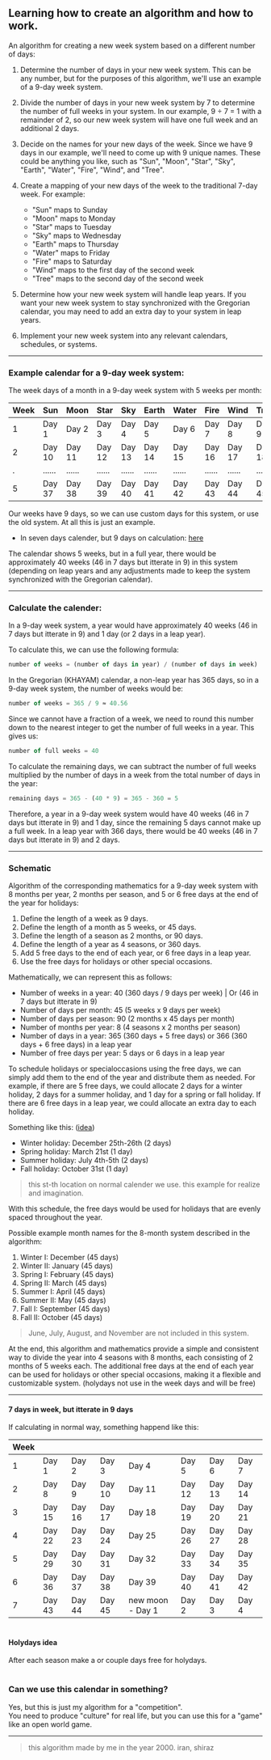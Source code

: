 ## Learning how to create an algorithm and how to work.

An algorithm for creating a new week system based on a different number of days:

1. Determine the number of days in your new week system. This can be any number, but for the purposes of this algorithm, we'll use an example of a 9-day week system.

2. Divide the number of days in your new week system by 7 to determine the number of full weeks in your system. In our example, 9 ÷ 7 = 1 with a remainder of 2, so our new week system will have one full week and an additional 2 days.

3. Decide on the names for your new days of the week. Since we have 9 days in our example, we'll need to come up with 9 unique names. These could be anything you like, such as "Sun", "Moon", "Star", "Sky", "Earth", "Water", "Fire", "Wind", and "Tree".

4. Create a mapping of your new days of the week to the traditional 7-day week. For example:

   - "Sun" maps to Sunday
   - "Moon" maps to Monday
   - "Star" maps to Tuesday
   - "Sky" maps to Wednesday
   - "Earth" maps to Thursday
   - "Water" maps to Friday
   - "Fire" maps to Saturday
   - "Wind" maps to the first day of the second week
   - "Tree" maps to the second day of the second week

5. Determine how your new week system will handle leap years. If you want your new week system to stay synchronized with the Gregorian calendar, you may need to add an extra day to your system in leap years.

6. Implement your new week system into any relevant calendars, schedules, or systems.

---

### Example calendar for a 9-day week system:

The week days of a month in a 9-day week system with 5 weeks per month:

| Week | Sun    | Moon   | Star    | Sky       | Earth    | Water  | Fire     | Wind     |  Tree    |
|------|--------|--------|---------|-----------|----------|--------|----------|----------|----------|
| 1    | Day 1  | Day 2  | Day 3   | Day 4     | Day 5    | Day 6  | Day 7    | Day 8    | Day 9    |
| 2    | Day 10 | Day 11 | Day 12  | Day 13    | Day 14   | Day 15 | Day 16   | Day 17   | Day 18   |
| .    | ...... | ...... | ......  | ......    | ......   | ...... | ......   | ......   | ......   |
| 5    | Day 37 | Day 38 | Day 39  | Day 40    | Day 41   | Day 42 | Day 43   | Day 44   | Day 45   |

Our weeks have 9 days, so we can use custom days for this system, or use the old system. At all this is just an example.
- In seven days calender, but 9 days on calculation: [here](https://github.com/mosi-arch/research/blob/main/Mathematics/08-new-calender-algorithm.md#7-days-in-week-but-itterate-in-9-days)

The calendar shows 5 weeks, but in a full year, there would be approximately 40 weeks (46 in 7 days but itterate in 9) in this system (depending on leap years and any adjustments made to keep the system synchronized with the Gregorian calendar).

---

### Calculate the calender:

In a 9-day week system, a year would have approximately 40 weeks (46 in 7 days but itterate in 9) and 1 day (or 2 days in a leap year). 

To calculate this, we can use the following formula:

```js
number of weeks = (number of days in year) / (number of days in week)
```

In the Gregorian (KHAYAM) calendar, a non-leap year has 365 days, so in a 9-day week system, the number of weeks would be:

```js
number of weeks = 365 / 9 ≈ 40.56
```

Since we cannot have a fraction of a week, we need to round this number down to the nearest integer to get the number of full weeks in a year. This gives us:

```js
number of full weeks = 40
```

To calculate the remaining days, we can subtract the number of full weeks multiplied by the number of days in a week from the total number of days in the year:

```js
remaining days = 365 - (40 * 9) = 365 - 360 = 5
```

Therefore, a year in a 9-day week system would have 40 weeks (46 in 7 days but itterate in 9) and 1 day, since the remaining 5 days cannot make up a full week. In a leap year with 366 days, there would be 40 weeks (46 in 7 days but itterate in 9) and 2 days.

---

### Schematic

Algorithm of the corresponding mathematics for a 9-day week system with 8 months per year, 2 months per season, and 5 or 6 free days at the end of the year for holidays:

1. Define the length of a week as 9 days.
2. Define the length of a month as 5 weeks, or 45 days.
3. Define the length of a season as 2 months, or 90 days.
4. Define the length of a year as 4 seasons, or 360 days.
5. Add 5 free days to the end of each year, or 6 free days in a leap year.
6. Use the free days for holidays or other special occasions.

Mathematically, we can represent this as follows:

- Number of weeks in a year: 	   40 (360 days / 9 days per week) |  Or (46 in 7 days but itterate in 9)
- Number of days per month: 	   45 (5 weeks x 9 days per week)
- Number of days per season: 	   90 (2 months x 45 days per month)
- Number of months per year: 	   8 (4 seasons x 2 months per season)
- Number of days in a year: 	   365 (360 days + 5 free days) or 366 (360 days + 6 free days) in a leap year
- Number of free days per year:  5 days or 6 days in a leap year

To schedule holidays or specialoccasions using the free days, we can simply add them to the end of the year and distribute them as needed. For example, if there are 5 free days, we could allocate 2 days for a winter holiday, 2 days for a summer holiday, and 1 day for a spring or fall holiday. If there are 6 free days in a leap year, we could allocate an extra day to each holiday.

Something like this: ([idea](https://github.com/mosi-arch/research/blob/main/Mathematics/08-new-calender-algorithm.md#holydays-idea))

- Winter holiday: 	December 25th-26th (2 days)
- Spring holiday: 	March 21st (1 day)
- Summer holiday: 	July 4th-5th (2 days)
- Fall holiday: 	   October 31st (1 day)
> this st-th location on normal calender we use. this example for realize and imagination.

With this schedule, the free days would be used for holidays that are evenly spaced throughout the year.

Possible example month names for the 8-month system described in the algorithm:

1. Winter I: 	December (45 days)
2. Winter II: 	January (45 days)
3. Spring I: 	February (45 days)
4. Spring II: 	March (45 days)
5. Summer I: 	April (45 days)
6. Summer II: 	May (45 days)
7. Fall I: 		September (45 days)
8. Fall II: 	October (45 days)

> June, July, August, and November are not included in this system.

At the end, this algorithm and mathematics provide a simple and consistent way to divide the year into 4 seasons with 8 months, each consisting of 2 months of 5 weeks each. The additional free days at the end of each year can be used for holidays or other special occasions, making it a flexible and customizable system. (holydays not use in the week days and will be free)

---

#### 7 days in week, but itterate in 9 days
If calculating in normal way, something happend like this:

| Week |     |    |     |        |     |   |      |
|------|--------|--------|---------|-----------|----------|--------|----------|
| 1    | Day 1  | Day 2  | Day 3   | Day 4     | Day 5    | Day 6  | Day 7    | 
| 2    | Day 8  | Day 9  | Day 10  | Day 11    | Day 12   | Day 13 | Day 14   | 
| 3    | Day 15 | Day 16 | Day 17  | Day 18    | Day 19   | Day 20 | Day 21   | 
| 4    | Day 22 | Day 23 | Day 24  | Day 25    | Day 26   | Day 27 | Day 28   | 
| 5    | Day 29 | Day 30 | Day 31  | Day 32    | Day 33   | Day 34 | Day 35   | 
| 6    | Day 36 | Day 37 | Day 38  | Day 39    | Day 40   | Day 41 | Day 42   | 
| 7    | Day 43 | Day 44 | Day 45  | new moon - Day 1    | Day 2   | Day 3 | Day 4   | 

#

#### Holydays idea
After each season make a or couple days free for holydays.

#

### Can we use this calendar in something?
Yes, but this is just my algorithm for a "competition".\
You need to produce "culture" for real life, but you can use this for a "game" like an open world game.

---

> this algorithm made by me in the year 2000. iran, shiraz

